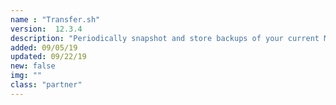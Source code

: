 ```yaml
---
name : "Transfer.sh"
version:  12.3.4
description: "Periodically snapshot and store backups of your current MongoDB instance"
added: 09/05/19
updated: 09/22/19
new: false
img: ""
class: "partner"
---
```

